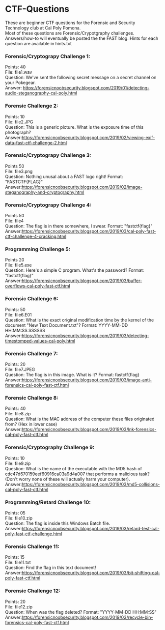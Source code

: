 # CTF-Questions
These are beginner CTF questions for the Forensic and Security Technology club at Cal Poly Pomona.<br/>
Most of these questions are Forensic/Crypotgraphy challenges.<br/>
Answers/how-to will eventually be posted the the FAST blog. Hints for each question are available in hints.txt

### Forensic/Cryptograpy Challenge 1:
Points: 40 <br/>
File: file1.wav <br/>
Question: We've sent the following secret message on a secret channel on your Pokegear. <br/>
Answer: https://forensicnoobsecurity.blogspot.com/2019/01/detecting-audio-steganography-cal-poly.html

### Forensic Challenge 2:
Points: 10 <br/>
File: file2.JPG <br/>
Question: This is a generic picture. What is the exposure time of this photograph?<br/>
Answer:https://forensicnoobsecurity.blogspot.com/2019/02/viewing-exif-data-fast-ctf-challenge-2.html

### Forensic/Cryptograpy Challenge 3:
Points 50 <br/>
File: file3.png <br/>
Question: Nothing unusal about a FAST logo right! Format: "FASTCTF{FLAG}"<br/>
Answer:https://forensicnoobsecurity.blogspot.com/2019/02/image-steganography-and-cryptography.html

### Forensic/Cryptograpy Challenge 4:
Points 50 <br/>
File: file4 <br/>
Question: The flag is in there somewhere, I swear. Format: "fastctf{flag}"<br/>
Answer:https://forensicnoobsecurity.blogspot.com/2019/03/cal-poly-fast-ctf-challenge-4-cracking.html

### Programming Challenge 5:
Points 20 <br/>
File: file5.exe <br/>
Question: Here's a simple C program. What's the password? Format: "fastctf{flag}"<br/>
Answer:https://forensicnoobsecurity.blogspot.com/2019/03/buffer-overflows-cal-poly-fast-ctf.html

### Forensic Challenge 6:
Points: 50 <br/>
File: file6.E01 <br/>
Question: What is the exact original modification time by the kernel of the document "New Text Document.txt"? Format: YYYY-MM-DD HH:MM:SS.SSSSSS<br/>
Answer:https://forensicnoobsecurity.blogspot.com/2019/03/detecting-timestomped-values-cal-poly.html

### Forensic Challenge 7:
Points: 20 <br/>
File: file7.JPEG <br/>
Question: The flag is in this image. What is it? Format: fastctf{flag}<br/>
Answer:https://forensicnoobsecurity.blogspot.com/2019/03/image-anti-forensics-cal-poly-fast-ctf.html

### Forensic Challenge 8:
Points: 40 <br/>
File: file8.zip <br/>
Question: What is the MAC address of the computer these files originated from? (Hex in lower case)<br/>
Answer:https://forensicnoobsecurity.blogspot.com/2019/03/lnk-forensics-cal-poly-fast-ctf.html

### Forensic/Cryptography Challenge 9:
Points: 10 <br/>
File: file9.zip <br/>
Question: What is the name of the executable with the MD5 hash of cdc47d670159eef60916ca03a9d4a007 that performs a malicious task? (Don't worry none of these will actually harm your computer).<br/>
Answer:https://forensicnoobsecurity.blogspot.com/2019/03/md5-collisions-cal-poly-fast-ctf.html

### Programming/Retard Challenge 10:
Points: 05 <br/>
File: file10.zip <br/>
Question: The flag is inside this Windows Batch file.<br/>
Answer:https://forensicnoobsecurity.blogspot.com/2019/03/retard-test-cal-poly-fast-ctf-challenge.html

### Forensic Challenge 11:
Points: 15 <br/>
File: file11.txt <br/>
Question: Find the flag in this text document!<br/>
Answer:https://forensicnoobsecurity.blogspot.com/2019/03/bit-shifting-cal-poly-fast-ctf.html

### Forensic Challenge 12:
Points: 20 <br/>
File: file12.zip <br/>
Question: When was the flag deleted? Format: "YYYY-MM-DD HH:MM:SS"<br/>
Answer:https://forensicnoobsecurity.blogspot.com/2019/03/recycle-bin-forensics-cal-poly-fast-ctf.html
